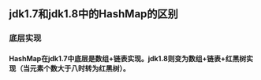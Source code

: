 ## jdk1.7和jdk1.8中的HashMap的区别
### 底层实现
#### HashMap在jdk1.7中底层是数组+链表实现。jdk1.8则变为数组+链表+红黑树实现（当元素个数大于八时转为红黑树）。
